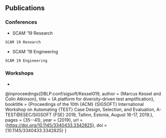 ## Publications

### Conferences

* SCAM '19 Research
```latex
SCAM 19 Research
```

* SCAM '19 Engineering
```latex
SCAM 19 Engineering
```

### Workshops

* ```latex
@inproceedings{DBLP:conf/sigsoft/Kessel019,
  author    = {Marcus Kessel and
               Colin Atkinson},
  title     = {A platform for diversity-driven test amplification},
  booktitle = {Proceedings of the 10th {ACM} {SIGSOFT} International Workshop on
               Automating {TEST} Case Design, Selection, and Evaluation, A-TEST@ESEC/SIGSOFT
               {FSE} 2019, Tallinn, Estonia, August 16-17, 2019.},
  pages     = {35--41},
  year      = {2019},
  url       = {https://doi.org/10.1145/3340433.3342825},
  doi       = {10.1145/3340433.3342825}
}
```